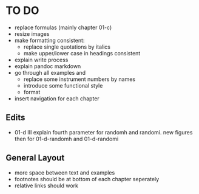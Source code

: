TO DO
=====

- replace formulas (mainly chapter 01-c)
- resize images
- make formatting consistent:
    - replace single quotations by italics
    - make upper/lower case in headings consistent
- explain write process
- explain pandoc markdown
- go through all examples and
    - replace some instrument numbers by names
    - introduce some functional style
    - format 
- insert navigation for each chapter

Edits
-----

- 01-d III explain fourth parameter for randomh and randomi.
  new figures then for 01-d-randomh and 01-d-randomi

General Layout
--------------

- more space between text and examples
- footnotes should be at bottom of each chapter seperately
- relative links should work
